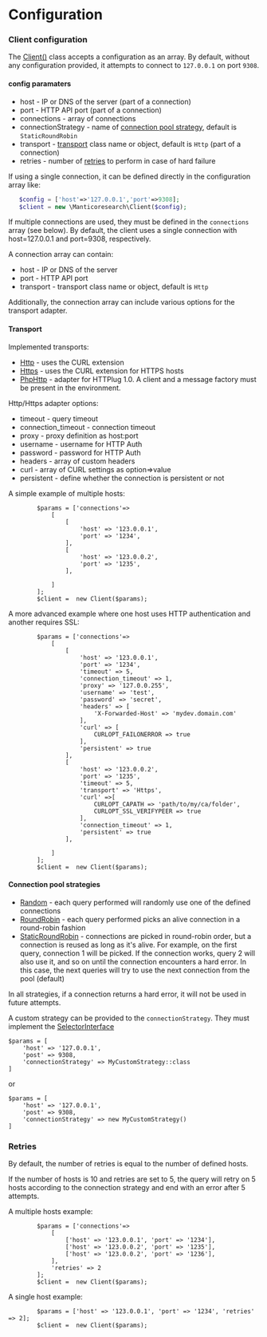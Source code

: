 # Configuration


### Client configuration


The [Client()](https://manticoresoftware.github.io/manticoresearch-php/class-Manticoresearch.Client.html) class accepts a configuration as an array. By default, without any configuration provided, it attempts to connect to `127.0.0.1` on port `9308`.


#### config paramaters


* host - IP or DNS of the server (part of a connection)
* port - HTTP API port (part of a connection)
* connections - array of connections
* connectionStrategy - name of [connection pool strategy](#connection-pool-strategies), default is `StaticRoundRobin`
* transport - [transport](#transport) class name or object, default is `Http` (part of a connection)
* retries - number of [retries](#retries) to perform in case of hard failure

If using a single connection, it can be defined directly in the configuration array like:

```php
   $config = ['host'=>'127.0.0.1','port'=>9308];
   $client = new \Manticoresearch\Client($config);
```

If multiple connections are used, they must be defined in the `connections` array (see below).  By default, the client uses a single connection with host=127.0.0.1 and port=9308, respectively.

A connection array can contain:

* host - IP or DNS of the server
* port - HTTP API port
* transport - transport class name or object, default is `Http`

Additionally, the connection array can include various options for the transport adapter.


#### Transport

Implemented transports:

* [Http](https://manticoresoftware.github.io/manticoresearch-php/class-Manticoresearch.Transport.Http.html) - uses the CURL extension
* [Https](https://manticoresoftware.github.io/manticoresearch-php/class-Manticoresearch.Transport.Https.html) - uses the CURL extension for HTTPS hosts
* [PhpHttp](https://manticoresoftware.github.io/manticoresearch-php/class-Manticoresearch.Transport.PhpHttp.html) - adapter for HTTPlug 1.0. A client and a message factory must be present in the environment.

Http/Https adapter options:

* timeout - query timeout
* connection_timeout - connection timeout
* proxy - proxy definition as host:port
* username - username for HTTP Auth
* password - password for HTTP Auth
* headers - array of custom headers
* curl - array of CURL settings as option=>value
* persistent - define whether the connection is persistent or not

A simple example of multiple hosts:
```
        $params = ['connections'=>
            [
                [
                    'host' => '123.0.0.1',
                    'port' => '1234',
                ],
                [
                    'host' => '123.0.0.2',
                    'port' => '1235',
                ],

            ]
        ];
        $client =  new Client($params);
```


A more advanced example where one host uses HTTP authentication and another requires SSL:

```
        $params = ['connections'=>
            [
                [
                    'host' => '123.0.0.1',
                    'port' => '1234',
                    'timeout' => 5,
                    'connection_timeout' => 1,
                    'proxy' => '127.0.0.255',
                    'username' => 'test',
                    'password' => 'secret',
                    'headers' => [
                        'X-Forwarded-Host' => 'mydev.domain.com'
                    ],
                    'curl' => [
                        CURLOPT_FAILONERROR => true
                    ],
                    'persistent' => true
                ],
                [
                    'host' => '123.0.0.2',
                    'port' => '1235',
                    'timeout' => 5,
                    'transport' => 'Https',
                    'curl' =>[
                        CURLOPT_CAPATH => 'path/to/my/ca/folder',
                        CURLOPT_SSL_VERIFYPEER => true
                    ],
                    'connection_timeout' => 1,
                    'persistent' => true
                ],

            ]
        ];
        $client =  new Client($params);
```

#### Connection pool strategies


* [Random](https://manticoresoftware.github.io/manticoresearch-php/class-Manticoresearch.Connection.Strategy.Random.html) - each query performed will randomly use one of the defined connections
* [RoundRobin](https://manticoresoftware.github.io/manticoresearch-php/class-Manticoresearch.Connection.Strategy.RoundRobin.html) - each query performed picks an alive connection in a round-robin fashion
* [StaticRoundRobin](https://manticoresoftware.github.io/manticoresearch-php/class-Manticoresearch.Connection.Strategy.StaticRoundRobin.html) - connections are picked in round-robin order, but a connection is reused as long as it's alive. For example, on the first query, connection 1 will be picked. If the connection works, query 2 will also use it, and so on until the connection encounters a hard error. In this case, the next queries will try to use the next connection from the pool (default)

In all strategies, if a connection returns a hard error, it will not be used in future attempts.

A custom strategy can be provided to the `connectionStrategy`. They must implement the [SelectorInterface](https://manticoresoftware.github.io/manticoresearch-php/interface-Manticoresearch.Connection.Strategy.SelectorInterface.html)

```
$params = [
    'host' => '127.0.0.1',
    'post' => 9308,
    'connectionStrategy' => MyCustomStrategy::class
]
```
or 
```
$params = [
    'host' => '127.0.0.1',
    'post' => 9308,
    'connectionStrategy' => new MyCustomStrategy()
]
```

### Retries

By default, the number of retries is equal to the number of defined hosts.

If the number of hosts is 10 and retries are set to 5, the query will retry on 5 hosts according to the connection strategy and end with an error after 5 attempts.

A multiple hosts example:

```
        $params = ['connections'=>
            [
                ['host' => '123.0.0.1', 'port' => '1234'],
                ['host' => '123.0.0.2', 'port' => '1235'],
                ['host' => '123.0.0.2', 'port' => '1236'],
            ],
            'retries' => 2
        ];
        $client =  new Client($params);
```

A single host example:

```
        $params = ['host' => '123.0.0.1', 'port' => '1234', 'retries' => 2];
        $client =  new Client($params);
```
<!-- proofread -->